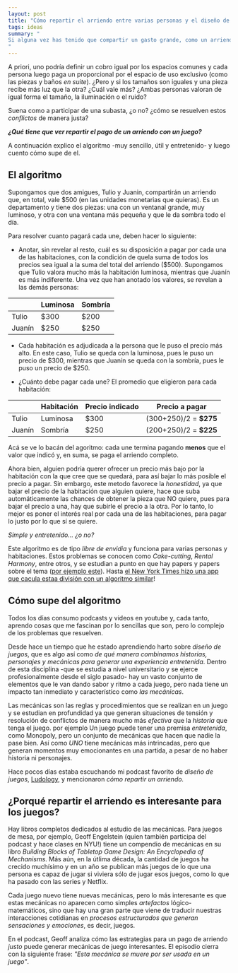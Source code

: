 ```yaml
---
layout: post
title: "Cómo repartir el arriendo entre varias personas y el diseño de juegos" 
tags: ideas
summary: "
Si alguna vez has tenido que compartir un gasto grande, como un arriendo, probablemente te has topado con que no es sencillo determinar cuánto tiene que pagar cada persona.
"
---
```


A priori, uno podría definir un cobro igual por los espacios comunes y cada persona luego paga un proporcional por el espacio de uso exclusivo (como las piezas y baños *en suite*). ¿Pero y si los tamaños son iguales y una pieza recibe más luz que la otra? ¿Cuál vale más? ¿Ambas personas valoran de igual forma el tamaño, la iluminación o el ruido?

Suena como a participar de una subasta, ¿o no? ¿cómo se resuelven estos *conflictos* de manera justa? 

___¿Qué tiene que ver repartir el pago de un arriendo con un juego?___ 

A continuación explico el algoritmo -muy sencillo, útil y entretenido- y luego cuento cómo supe de el.


## El algoritmo
Supongamos que dos amigues, Tulio y Juanin, compartirán un arriendo que, en total, vale $500 (en las unidades monetarias que quieras). Es un departamento y tiene dos piezas: una con un ventanal grande, muy luminoso, y otra con una ventana más pequeña y que le da sombra todo el día.

Para resolver cuanto pagará cada une, deben hacer lo siguiente:

- Anotar, sin revelar al resto, cuál es su disposición a pagar por cada una de las habitaciones, con la condición de quela suma de todos los precios sea igual a la suma del total del arriendo ($500). 
Supongamos que Tulio valora mucho más la habitación luminosa, mientras que Juanín es más indiferente. Una vez que han anotado los valores, se revelan a las demás personas:

|        | Luminosa | Sombría |
|--------|----------|---------|
| Tulio  | $300     | $200    |
| Juanín | $250     | $250    |

- Cada habitación es adjudicada a la persona que le puso el precio más alto. En este caso, Tulio se queda con la luminosa, pues le puso un precio de \$300, mientras que Juanín se queda con la sombría, pues le puso un precio de \$250.

-  ¿Cuánto debe pagar cada une? El promedio que eligieron para cada habitación:

|        | Habitación | Precio indicado | Precio a pagar |
|--------|------------|-----------------|----------------|
| Tulio  | Luminosa   | $300            | (300+250)/2 = **$275**           |
| Juanín | Sombría    | $250            |(200+250)/2 = **$225**           |

Acá se ve lo bacán del agoritmo: cada une termina pagando **menos** que el valor que indicó y, en suma, se paga el arriendo completo.

Ahora bien, alguien podría querer ofrecer un precio más bajo por la habitación con la que cree que se quedará, para así bajar lo más posible el precio a pagar. Sin embargo, este metodo favorece la *honestidad*, ya que bajar el precio de la habitación que alguien quiere, hace que suba automáticamente las chances de obtener la pieza que NO quiere, pues para bajar el precio a una, hay que subirle el precio a la otra. Por lo tanto, lo mejor es poner el interés real por cada una de las habitaciones, para pagar lo justo por lo que sí se quiere.

*Simple y entretenido... ¿o no?*

Este algoritmo es de tipo *libre de envidia* y funciona para varias personas y habitaciones. Estos problemas se conocen como *Cake-cutting*, *Rental Harmony*, entre otros, y se estudian a punto en que hay papers y papers sobre el tema ([por ejemplo este](https://dl.acm.org/doi/pdf/10.1145/3131361)). Hasta [el New York Times hizo una app que cacula estaa división con un algoritmo similar](nytimes.com/interactive/2014/science/rent-division-calculator.html)!


## Cómo supe del algoritmo
Todos los días consumo podcasts y videos en youtube y, cada tanto, aprendo cosas que me fascinan por lo sencillas que son, pero lo complejo de los problemas que resuelven. 

Desde hace un tiempo que he estado aprendiendo harto sobre *diseño de juegos*, que es algo así como *de qué manera combinamos historias, personajes y mecánicas para generar una experiencia entretenida*. Dentro de esta disciplina -que se estudia a nivel universitario y se ejerce profesionalmente desde el siglo pasado- hay un vasto conjunto de elementos que le van dando sabor y ritmo a cada juego, pero nada tiene un impacto tan inmediato y característico como *las mecánicas*.

Las mecánicas son las reglas y procedimientos que se realizan en un juego y se estudian en profundidad ya que generan situaciones de tensión y resolución de conflictos de manera mucho más *efectiva* que la *historia* que tenga el juego. por ejemplo Un juego puede tener una premisa *entretenida*, como Monopoly, pero un conjunto de mecánicas que hacen que nadie la pase bien. Así como *UNO* tiene mecánicas más intrincadas, pero que generan momentos muy emocionantes en una partida, a pesar de no haber historia ni personajes. 

Hace pocos días estaba escuchando mi podcast favorito de *diseño de juegos*, [Ludology](https://ludology.libsyn.com/), y mencionaron *cómo repartir un arriendo.*
## ¿Porqué repartir el arriendo es interesante para los juegos?

Hay libros completos dedicados al estudio de las mecánicas. Para juegos de mesa, por ejemplo, Geoff Engelstein (quien también participa del podcast y hace clases en NYU!) tiene un compendio de mecánicas en su libro *Building Blocks of Tabletop Game Design: An Encyclopedia of Mechanisms*. Más aún,  en la útlima década, la cantidad de juegos ha crecido muchísimo y en un año se publican más juegos de lo que una persona es capaz de jugar si viviera sólo de jugar esos juegos, como lo que ha pasado con las series y Netflix.

Cada juego nuevo tiene nuevas mecánicas, pero lo más interesante es que estas mecánicas no aparecen como simples *artefactos* lógico-matemáticos, sino que hay una gran parte que viene de traducir nuestras interacciones cotidianas en *procesos estructurados que generan sensaciones y emociones*, es decir, juegos.

En el podcast, Geoff analiza cómo las estrategias para un pago de arriendo *justo* puede generar mecánicas de juego interesantes. El episodio cierra con la siguiente frase: *"Esta mecánica se muere por ser usada en un juego"*.

